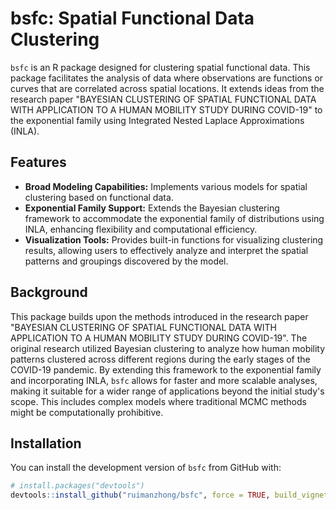 # bsfc: Spatial Functional Data Clustering

`bsfc` is an R package designed for clustering spatial functional data. This package facilitates the analysis of data where observations are functions or curves that are correlated across spatial locations. It extends ideas from the research paper "BAYESIAN CLUSTERING OF SPATIAL FUNCTIONAL DATA WITH APPLICATION TO A HUMAN MOBILITY STUDY DURING COVID-19" to the exponential family using Integrated Nested Laplace Approximations (INLA).


## Features

- **Broad Modeling Capabilities:** Implements various models for spatial clustering based on functional data.
- **Exponential Family Support:** Extends the Bayesian clustering framework to accommodate the exponential family of distributions using INLA, enhancing flexibility and computational efficiency.
- **Visualization Tools:** Provides built-in functions for visualizing clustering results, allowing users to effectively analyze and interpret the spatial patterns and groupings discovered by the model.

## Background

This package builds upon the methods introduced in the research paper "BAYESIAN CLUSTERING OF SPATIAL FUNCTIONAL DATA WITH APPLICATION TO A HUMAN MOBILITY STUDY DURING COVID-19". The original research utilized Bayesian clustering to analyze how human mobility patterns clustered across different regions during the early stages of the COVID-19 pandemic. By extending this framework to the exponential family and incorporating INLA, `bsfc` allows for faster and more scalable analyses, making it suitable for a wider range of applications beyond the initial study's scope. This includes complex models where traditional MCMC methods might be computationally prohibitive.


## Installation

You can install the development version of `bsfc` from GitHub with:

```r
# install.packages("devtools")
devtools::install_github("ruimanzhong/bsfc", force = TRUE, build_vignette = F)

